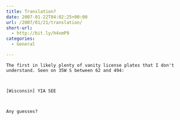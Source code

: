 ```yaml
---
title: Translation?
date: 2007-01-22T04:02:25+00:00
url: /2007/01/21/translation/
short-url:
  - http://bit.ly/h4xmP9
categories:
  - General

---
```

<div class='microid-mailto+http:sha1:d4b564f2eb98b230ebbb2da090507c2ebfcc5a6c'>
  
    The first in likely plenty of vanity license plates that I don't understand. Seen on 35W S between 62 and 494:
  
  
  
    [Wisconsin] YIA SEE
  
  
  
    Any guesses?
  
